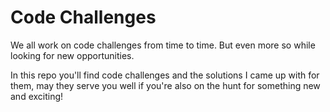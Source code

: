 # Code Challenges

We all work on code challenges from time to time. But even more so while looking for new opportunities.

In this repo you'll find code challenges and the solutions I came up with for them, may they serve you well if you're also on the hunt for something new and exciting!

